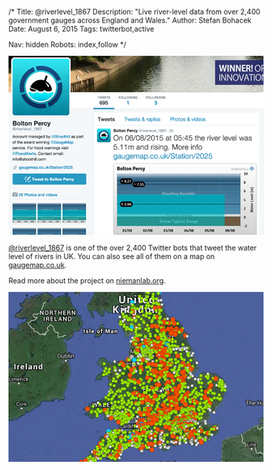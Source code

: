 /*
Title: @riverlevel_1867
Description: "Live river-level data from over 2,400 government gauges across England and Wales."
Author: Stefan Bohacek
Date: August 6, 2015
Tags: twitterbot,active

Nav: hidden
Robots: index,follow
*/

[![](/content/bots/twitterbots/images/riverlevel_1867.png)](https://twitter.com/riverlevel_1867)

[@riverlevel_1867](https://twitter.com/riverlevel_1867) is one of the over 2,400 Twitter bots that tweet the water level of rivers in UK. You can also see all of them on a map on [gaugemap.co.uk](http://www.gaugemap.co.uk/).

Read more about the project on [niemanlab.org](http://www.niemanlab.org/2014/07/is-the-river-behind-your-house-rising-a-british-twitter-bot-will-tell-you/).

[![](/content/bots/twitterbots/images/riverlevel_map.png)](http://www.gaugemap.co.uk/)